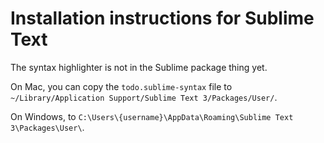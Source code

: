 
# Installation instructions for Sublime Text

The syntax highlighter is not in the Sublime package thing yet.

On Mac, you can copy the `todo.sublime-syntax` file to `~/Library/Application Support/Sublime Text 3/Packages/User/`.

On Windows, to `C:\Users\{username}\AppData\Roaming\Sublime Text 3\Packages\User\`.
